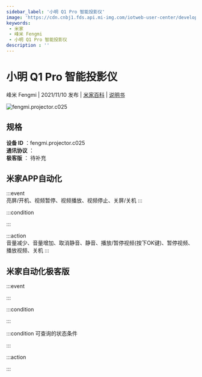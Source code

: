 ```yaml
---
sidebar_label: '小明 Q1 Pro 智能投影仪'
image: 'https://cdn.cnbj1.fds.api.mi-img.com/iotweb-user-center/developer_16790489387935AfFsiIO.png?GalaxyAccessKeyId=AKVGLQWBOVIRQ3XLEW&Expires=9223372036854775807&Signature=UrgjAfiz7TfQgftC8K8iF4mK5aQ='
keywords: 
 - 米家
 - 峰米 Fengmi
 - 小明 Q1 Pro 智能投影仪
description : ''
---
```

# 小明 Q1 Pro 智能投影仪

峰米 Fengmi | 2021/11/10 发布 | [米家百科](https://home.mi.com/webapp/content/baike/product/index.html?model=fengmi.projector.c025) | [说明书](https://home.mi.com/views/introduction.html?model=fengmi.projector.c025&region=cn)

![fengmi.projector.c025](https://cdn.cnbj1.fds.api.mi-img.com/iotweb-user-center/developer_16790489387935AfFsiIO.png?GalaxyAccessKeyId=AKVGLQWBOVIRQ3XLEW&Expires=9223372036854775807&Signature=UrgjAfiz7TfQgftC8K8iF4mK5aQ=)

## 规格  
> 
**设备 ID** ：fengmi.projector.c025  
**通讯协议** ：  
**极客版**  ： 待补充 


## 米家APP自动化  

:::event  
亮屏/开机、视频暂停、视频播放、视频停止、关屏/关机
:::

:::condition  

:::

:::action   
音量减少、音量增加、取消静音、静音、播放/暂停视频(按下OK键)、暂停视频、播放视频、关机
:::

## 米家自动化极客版  

:::event  

:::

:::condition  

:::

:::condition 可查询的状态条件  

:::

:::action  

:::

        
